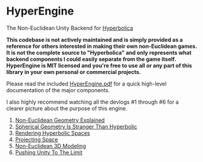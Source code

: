 # HyperEngine
The Non-Euclidean Unity Backend for [Hyperbolica](https://store.steampowered.com/app/1256230/Hyperbolica/)

**This codebase is not actively maintained and is simply provided as a reference for others interested in making their own non-Euclidean games. It is not the complete source to "Hyperbolica" and only represents what backend components I could easily separate from the game itself. HyperEngine is MIT licensed and you're free to use all or any part of this library in your own personal or commercial projects.**

Please read the included [HyperEngine.pdf](https://github.com/HackerPoet/HyperEngine/blob/main/HyperEngine.pdf) for a quick high-level documentation of the major components.

I also highly recommend watching all the devlogs #1 through #6 for a clearer picture about the purpose of this engine.
1. [Non-Euclidean Geometry Explained](https://www.youtube.com/watch?v=zQo_S3yNa2w)
2. [Spherical Geometry Is Stranger Than Hyperbolic](https://www.youtube.com/watch?v=yY9GAyJtuJ0)
3. [Rendering Hyperbolic Spaces](https://www.youtube.com/watch?v=pXWRYpdYc7Q)
4. [Projecting Space](https://www.youtube.com/watch?v=rqSLuOR3dwY)
5. [Non-Euclidean 3D Modeling](https://www.youtube.com/watch?v=spDA3hPJf6E)
6. [Pushing Unity To The Limit](https://www.youtube.com/watch?v=rBr-0bHQfxc)

